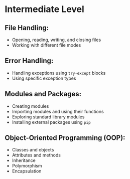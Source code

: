 # Intermediate Level

## File Handling:
- Opening, reading, writing, and closing files
- Working with different file modes

## Error Handling:
- Handling exceptions using `try-except` blocks
- Using specific exception types

## Modules and Packages:
- Creating modules
- Importing modules and using their functions
- Exploring standard library modules
- Installing external packages using `pip`

## Object-Oriented Programming (OOP):
- Classes and objects
- Attributes and methods
- Inheritance
- Polymorphism
- Encapsulation
